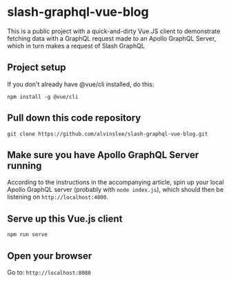 # slash-graphql-vue-blog
This is a public project with a quick-and-dirty Vue.JS client to demonstrate fetching data with a GraphQL request made to an Apollo GraphQL Server, which in turn makes a request of Slash GraphQL

## Project setup

If you don't already have @vue/cli installed, do this:
```
npm install -g @vue/cli
```

## Pull down this code repository
```
git clone https://github.com/alvinslee/slash-graphql-vue-blog.git
```

## Make sure you have Apollo GraphQL Server running

According to the instructions in the accompanying article, spin up your local Apollo GraphQL server (probably with `node index.js`), which should then be listening on `http://localhost:4000`.

## Serve up this Vue.js client

```
npm run serve
```

## Open your browser

Go to: `http://localhost:8080`
